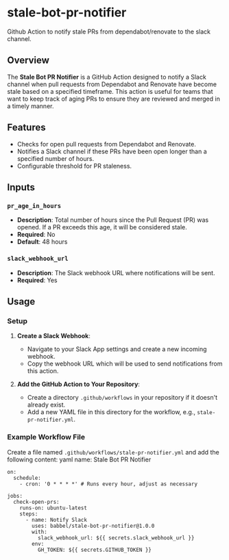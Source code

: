 # stale-bot-pr-notifier
Github Action to notify stale PRs from dependabot/renovate to the slack channel.

## Overview
The **Stale Bot PR Notifier** is a GitHub Action designed to notify a Slack channel when pull requests from Dependabot and Renovate have become stale based on a specified timeframe. This action is useful for teams that want to keep track of aging PRs to ensure they are reviewed and merged in a timely manner.

## Features
- Checks for open pull requests from Dependabot and Renovate.
- Notifies a Slack channel if these PRs have been open longer than a specified number of hours.
- Configurable threshold for PR staleness.

## Inputs

### `pr_age_in_hours`
- **Description**: Total number of hours since the Pull Request (PR) was opened. If a PR exceeds this age, it will be considered stale.
- **Required**: No
- **Default**: 48 hours

### `slack_webhook_url`
- **Description**: The Slack webhook URL where notifications will be sent.
- **Required**: Yes

## Usage

### Setup
1. **Create a Slack Webhook**:
   - Navigate to your Slack App settings and create a new incoming webhook.
   - Copy the webhook URL which will be used to send notifications from this action.

2. **Add the GitHub Action to Your Repository**:
   - Create a directory `.github/workflows` in your repository if it doesn't already exist.
   - Add a new YAML file in this directory for the workflow, e.g., `stale-pr-notifier.yml`.

### Example Workflow File
Create a file named `.github/workflows/stale-pr-notifier.yml` and add the following content:
yaml name: Stale Bot PR Notifier
```
on:
  schedule:
    - cron: '0 * * * *' # Runs every hour, adjust as necessary

jobs:
  check-open-prs:
    runs-on: ubuntu-latest
    steps:
      - name: Notify Slack
        uses: babbel/stale-bot-pr-notifier@1.0.0
        with:
          slack_webhook_url: ${{ secrets.slack_webhook_url }}
        env:
          GH_TOKEN: ${{ secrets.GITHUB_TOKEN }}
```
